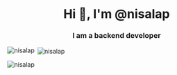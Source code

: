 <h1 align="center">Hi 👋, I'm @nisalap</h1>
<h3 align="center">I am a backend developer</h3>

<p><img align="left" src="https://github-readme-stats.vercel.app/api/top-langs?username=nisalap&show_icons=true&locale=en&layout=compact" alt="nisalap" /></p>

<p>&nbsp;<img align="center" src="https://github-readme-stats.vercel.app/api?username=nisalap&show_icons=true&locale=en" alt="nisalap" /></p>

<p><img align="center" src="https://github-readme-streak-stats.herokuapp.com/?user=nisalap&" alt="nisalap" /></p>

